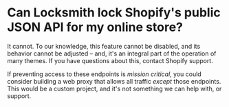 # Can Locksmith lock Shopify's public JSON API for my online store?

It cannot. To our knowledge, this feature cannot be disabled, and its behavior cannot be adjusted – and, it's an integral part of the operation of many themes. If you have questions about this, contact Shopify support.

If preventing access to these endpoints is _mission critical_, you could consider building a web proxy that allows all traffic _except_ those endpoints. This would be a custom project, and it's not something we can help with, or support.
